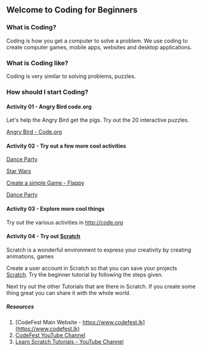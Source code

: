 ## Welcome to Coding for Beginners

### What is Coding? 
Coding is how you get a computer to solve a problem.  We use coding to create computer games, mobile apps, websites and desktop applications.

### What is Coding like?
Coding is very similar to solving problems, puzzles.

### How should I start Coding?

#### Activity 01 - Angry Bird code.org

Let's help the Angry Bird get the pigs.  Try out the 20 interactive puzzles.

[Angry Bird - Code.org](https://studio.code.org/hoc/1)

#### Activity 02 - Try out a few more cool activities

[Dance Party](https://studio.code.org/s/dance-2019/stage/1/puzzle/1)
  
[Star Wars](https://studio.code.org/s/starwarsblocks/stage/1/puzzle/1)
  
[Create a simple Game - Flappy](https://hourofcode.com/flap)

[Dance Party](https://studio.code.org/s/dance-extras-2019/stage/1/puzzle/1)
  
#### Activity 03 - Explore more cool things

Try out the various activities in <http://code.org>
   
#### Activity 04 - Try out [Scratch](https://scratch.mit.edu)

Scratch is a wonderful environment to express your creativity by creating animations, games
   
Create a user account in Scratch so that you can save your projects [Scratch](https://scratch.mit.edu/projects/editor/?tutorial=getStarted). Try the beginner tutorial by following the steps given.

Next try out the other Tutorials that are there in Scratch. If you create some thing great you can share it with the whole world.

##### Resources 
1. [CodeFest Main Website - https://www.codefest.lk](https://www.codefest.lk)
2. [CodeFest YouTube Channel](https://www.youtube.com/channel/UCDaxwd2d6eO22DGw8ENUgEA/featured?view_as=subscriber)
3. [Learn Scratch Tutorials - YouTube Channel](https://www.youtube.com/channel/UC7TElo5v53qGclMrc1571_A)

   
   
   



